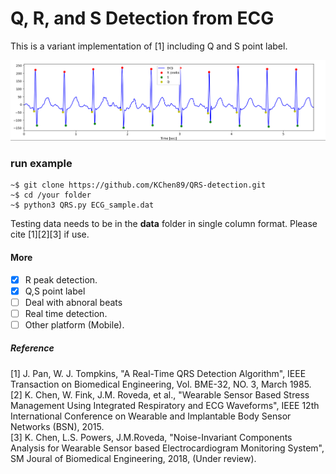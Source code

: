 # Q, R, and S Detection from ECG
This is a variant implementation of [1] including Q and S point label. 

![Q,R,S, label in ECG.](screenshots/sample.png)

### run example
```
~$ git clone https://github.com/KChen89/QRS-detection.git
~$ cd /your folder
~$ python3 QRS.py ECG_sample.dat
```

Testing data needs to be in the **data** folder in single column format. Please cite [1][2][3] if use.

#### More
- [x] R peak detection.
- [x] Q,S point label
- [ ] Deal with abnoral beats
- [ ] Real time detection.
- [ ] Other platform (Mobile).

##### Reference
[1] J. Pan, W. J. Tompkins, "A Real-Time QRS Detection Algorithm", IEEE Transaction on Biomedical Engineering, Vol. BME-32, NO. 3, March 1985. <br/>
[2] K. Chen, W. Fink, J.M. Roveda, et al., "Wearable Sensor Based Stress Management Using Integrated Respiratory and ECG Waveforms", IEEE 12th International Conference on Wearable and Implantable Body Sensor Networks (BSN), 2015. <br/>
[3] K. Chen, L.S. Powers, J.M.Roveda, "Noise-Invariant Components Analysis for Wearable Sensor based Electrocardiogram Monitoring System", SM Joural of Biomedical Engineering, 2018, (Under review). <br/>
